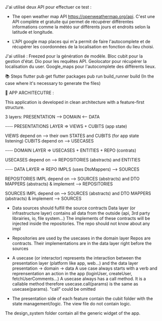 J'ai utilisé deux API pour effectuer ce test : 

- The open weather map API https://openweathermap.org/api. C'est une API complète et gratuite qui permet de récupérer différentes informations comme la météo sur différents jours et endroits selon la latitude et longitude.

- L'API google map places qui m'a permit de faire l'autocomplete et de récupérer les coordonnées de la localisation en fonction du lieu choisi. 

J'ai utilisé : 
Freezed pour la génération de modèle.
Bloc cubit pour la gestion d'état.
Dio pour les requêtes API.
Geolocator pour récupérer la localisation du user.
Google_maps pour l'autocomplete des différents lieux.

📚 Steps
flutter pub get
flutter packages pub run build_runner build (In the case where it's necessary to generate the files)

🔌 APP ARCHITECUTRE :

This application is developed in clean architecture with a feature-first structure.

3 layers: PRESENTATION --> DOMAIN <-- DATA


---- PRESENTATIONS LAYER => VIEWS + CUBITS (app state)

VIEWS depend on --> their own STATES and CUBITS (for app state listening)
CUBITS depend on --> USECASES


---- DOMAIN LAYER => USECASES + ENTITIES + REPO (contrats)

USECASES depend on --> REPOSITORIES (abstracts) and ENTITIES


---- DATA LAYER => REPO IMPLS (uses DtoMappers) --> SOURCES

REPOSITORIES IMPL depend on --> SOURCES (abstracts) and DTO MAPPERS (abstracts) & implement --> REPOSITORIES

SOURCES IMPL depend on --> SOURCES (abstracts) and DTO MAPPERS (abstracts) & implement --> SOURCES


- Data sources should fulfill the source contracts
Data layer (or infrastructure layer) contains all data from the outside
(api, 3rd party librairies, io, file system...)
The implements of these contracts will be injected
inside the repositories. The repo should not know about any impl

- Repositories are used by the usecases in the domain layer
Repos are contracts. Their implementations are in the data layer
right before the sources

- A usecase (or interactor) represents the interaction between
the presentation layer (platform like app, web...) and the data layer
presentation -> domain -> data
A use case always starts with a verb and reprensentation an
action in the app (loginUser, createUser, fetchUserComments...)
A usecase always has a call method. It is a callable method therefore
usecase.call(params) is the same as usecase(params). "call" could be
omitted

- The presentation side of each feature contain the cubit folder with the state management/logic. The view file do not contain logic.

The design_system folder contain all the generic widget of the app.